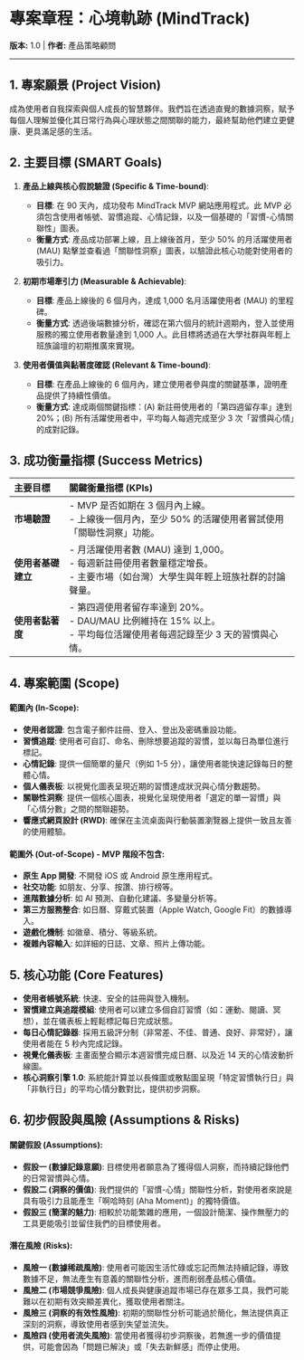 # 專案章程：心境軌跡 (MindTrack)
**版本:** 1.0 | **作者:** 產品策略顧問

---

## 1. 專案願景 (Project Vision)

成為使用者自我探索與個人成長的智慧夥伴。我們旨在透過直覺的數據洞察，賦予每個人理解並優化其日常行為與心理狀態之間關聯的能力，最終幫助他們建立更健康、更具滿足感的生活。

## 2. 主要目標 (SMART Goals)

1.  **產品上線與核心假說驗證 (Specific & Time-bound)**:
    *   **目標**: 在 90 天內，成功發布 MindTrack MVP 網站應用程式。此 MVP 必須包含使用者帳號、習慣追蹤、心情記錄，以及一個基礎的「習慣-心情關聯性」圖表。
    *   **衡量方式**: 產品成功部署上線，且上線後首月，至少 50% 的月活躍使用者 (MAU) 點擊並查看過「關聯性洞察」圖表，以驗證此核心功能對使用者的吸引力。

2.  **初期市場牽引力 (Measurable & Achievable)**:
    *   **目標**: 產品上線後的 6 個月內，達成 1,000 名月活躍使用者 (MAU) 的里程碑。
    *   **衡量方式**: 透過後端數據分析，確認在第六個月的統計週期內，登入並使用服務的獨立使用者數量達到 1,000 人。此目標將透過在大學社群與年輕上班族論壇的初期推廣來實現。

3.  **使用者價值與黏著度確認 (Relevant & Time-bound)**:
    *   **目標**: 在產品上線後的 6 個月內，建立使用者參與度的關鍵基準，證明產品提供了持續性價值。
    *   **衡量方式**: 達成兩個關鍵指標：(A) 新註冊使用者的「第四週留存率」達到 20%；(B) 所有活躍使用者中，平均每人每週完成至少 3 次「習慣與心情」的成對記錄。

## 3. 成功衡量指標 (Success Metrics)

| 主要目標 | 關鍵衡量指標 (KPIs) |
| :--- | :--- |
| **市場驗證** | - MVP 是否如期在 3 個月內上線。<br>- 上線後一個月內，至少 50% 的活躍使用者嘗試使用「關聯性洞察」功能。 |
| **使用者基礎建立** | - 月活躍使用者數 (MAU) 達到 1,000。<br>- 每週新註冊使用者數量穩定增長。<br>- 主要市場（如台灣）大學生與年輕上班族社群的討論聲量。 |
| **使用者黏著度** | - 第四週使用者留存率達到 20%。<br>- DAU/MAU 比例維持在 15% 以上。<br>- 平均每位活躍使用者每週記錄至少 3 天的習慣與心情。 |

## 4. 專案範圍 (Scope)

#### 範圍內 (In-Scope):

*   **使用者認證**: 包含電子郵件註冊、登入、登出及密碼重設功能。
*   **習慣追蹤**: 使用者可自訂、命名、刪除想要追蹤的習慣，並以每日為單位進行標記。
*   **心情記錄**: 提供一個簡單的量尺（例如 1-5 分），讓使用者能快速記錄每日的整體心情。
*   **個人儀表板**: 以視覺化圖表呈現近期的習慣達成狀況與心情分數趨勢。
*   **關聯性洞察**: 提供一個核心圖表，視覺化呈現使用者「選定的單一習慣」與「心情分數」之間的關聯趨勢。
*   **響應式網頁設計 (RWD)**: 確保在主流桌面與行動裝置瀏覽器上提供一致且友善的使用體驗。

#### 範圍外 (Out-of-Scope) - MVP 階段不包含:

*   **原生 App 開發**: 不開發 iOS 或 Android 原生應用程式。
*   **社交功能**: 如朋友、分享、按讚、排行榜等。
*   **進階數據分析**: 如 AI 預測、自動化建議、多變量分析等。
*   **第三方服務整合**: 如日曆、穿戴式裝置（Apple Watch, Google Fit）的數據導入。
*   **遊戲化機制**: 如徽章、積分、等級系統。
*   **複雜內容輸入**: 如詳細的日誌、文章、照片上傳功能。

## 5. 核心功能 (Core Features)

*   **使用者帳號系統**: 快速、安全的註冊與登入機制。
*   **習慣建立與追蹤模組**: 使用者可以建立多個自訂習慣（如：運動、閱讀、冥想），並在儀表板上輕鬆標記每日完成狀態。
*   **每日心情記錄器**: 採用五級評分制（非常差、不佳、普通、良好、非常好），讓使用者能在 5 秒內完成記錄。
*   **視覺化儀表板**: 主畫面整合顯示本週習慣完成日曆、以及近 14 天的心情波動折線圖。
*   **核心洞察引擎 1.0**: 系統能計算並以長條圖或散點圖呈現「特定習慣執行日」與「非執行日」的平均心情分數對比，提供初步洞察。

## 6. 初步假設與風險 (Assumptions & Risks)

#### 關鍵假設 (Assumptions):

*   **假設一 (數據記錄意願)**: 目標使用者願意為了獲得個人洞察，而持續記錄他們的日常習慣與心情。
*   **假設二 (洞察的價值)**: 我們提供的「習慣-心情」關聯性分析，對使用者來說是具有吸引力且能產生「啊哈時刻 (Aha Moment)」的獨特價值。
*   **假設三 (簡潔的魅力)**: 相較於功能繁雜的應用，一個設計簡潔、操作無壓力的工具更能吸引並留住我們的目標使用者。

#### 潛在風險 (Risks):

*   **風險一 (數據稀疏風險)**: 使用者可能因生活忙碌或忘記而無法持續記錄，導致數據不足，無法產生有意義的關聯性分析，進而削弱產品核心價值。
*   **風險二 (市場競爭風險)**: 個人成長與健康追蹤市場已存在眾多工具，我們可能難以在初期有效突顯差異化，獲取使用者關注。
*   **風險三 (洞察的有效性風險)**: 初期的關聯性分析可能過於簡化，無法提供真正深刻的洞察，導致使用者感到失望並流失。
*   **風險四 (使用者流失風險)**: 當使用者獲得初步洞察後，若無進一步的價值提供，可能會因為「問題已解決」或「失去新鮮感」而停止使用。
